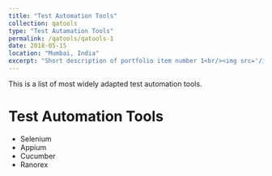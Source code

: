 ```yaml
---
title: "Test Automation Tools"
collection: qatools
type: "Test Autamation Tools"
permalink: /qatools/qatools-1
date: 2018-05-15
location: "Mumbai, India"
excerpt: "Short description of portfolio item number 1<br/><img src='/images/500x300.png'>"
---
```


This is a list of most widely adapted test automation tools.

Test Automation Tools
======
- Selenium
- Appium
- Cucumber
- Ranorex